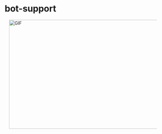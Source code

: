 # bot-support

<div class="separator"><p style="margin-left: 1em; margin-right: 1em;"><img alt="GIF" height="350" src="https://media1.tenor.com/images/068081ee5b913a47003a64f7233825fe/tenor.gif" width="598" /></p>
